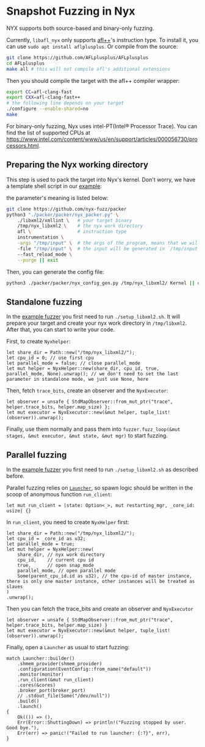 # Snapshot Fuzzing in Nyx

NYX supports both source-based and binary-only fuzzing.

Currently, `libafl_nyx` only supports [afl++](https://github.com/AFLplusplus/AFLplusplus)'s instruction type. To install it, you can use `sudo apt install aflplusplus`. Or compile from the source:

```bash
git clone https://github.com/AFLplusplus/AFLplusplus
cd AFLplusplus
make all # this will not compile afl's additional extensions
```

Then you should compile the target with the afl++ compiler wrapper:

```bash
export CC=afl-clang-fast
export CXX=afl-clang-fast++
# the following line depends on your target
./configure --enable-shared=no
make
```

For binary-only fuzzing, Nyx uses intel-PT(Intel® Processor Trace). You can find the list of supported CPUs at <https://www.intel.com/content/www/us/en/support/articles/000056730/processors.html>.

## Preparing the Nyx working directory

This step is used to pack the target into Nyx's kernel. Don't worry, we have a template shell script in our [example](https://github.com/AFLplusplus/LibAFL/blob/main/fuzzers/nyx_libxml2_parallel/setup_libxml2.sh):

the parameter's meaning is listed below:

```bash
git clone https://github.com/nyx-fuzz/packer
python3 "./packer/packer/nyx_packer.py" \
    ./libxml2/xmllint \   # your target binary
    /tmp/nyx_libxml2 \    # the nyx work directory
    afl \                 # instruction type
    instrumentation \
    -args "/tmp/input" \  # the args of the program, means that we will run `xmllint /tmp/input` in each run.
    -file "/tmp/input" \  # the input will be generated in `/tmp/input`. If no `--file`, then input will be passed through stdin
    --fast_reload_mode \
    --purge || exit
```

Then, you can generate the config file:

```bash
python3 ./packer/packer/nyx_config_gen.py /tmp/nyx_libxml2/ Kernel || exit
```

## Standalone fuzzing

In the [example fuzzer](https://github.com/AFLplusplus/LibAFL/blob/main/fuzzers/nyx_libxml2_standalone/src/main.rs) you first need to run `./setup_libxml2.sh`. It will prepare your target and create your nyx work directory in `/tmp/libxml2`. After that, you can start to write your code.

First, to create `Nyxhelper`:

```rust,ignore
let share_dir = Path::new("/tmp/nyx_libxml2/");
let cpu_id = 0; // use first cpu
let parallel_mode = false; // close parallel_mode
let mut helper = NyxHelper::new(share_dir, cpu_id, true, parallel_mode, None).unwrap(); // we don't need to set the last parameter in standalone mode, we just use None, here
```

Then, fetch `trace_bits`, create an observer and the `NyxExecutor`:

```rust,ignore
let observer = unsafe { StdMapObserver::from_mut_ptr("trace", helper.trace_bits, helper.map_size) };
let mut executor = NyxExecutor::new(&mut helper, tuple_list!(observer)).unwrap();
```

Finally, use them normally and pass them into `fuzzer.fuzz_loop(&mut stages, &mut executor, &mut state, &mut mgr)` to start fuzzing.

## Parallel fuzzing

In the [example fuzzer](https://github.com/AFLplusplus/LibAFL/blob/main/fuzzers/nyx_libxml2_parallel/src/main.rs) you first need to run `./setup_libxml2.sh` as described before.

Parallel fuzzing relies on [`Launcher`](../message_passing/spawn_instances.md), so spawn logic should be written in the scoop of anonymous function `run_client`:

```rust,ignore
let mut run_client = |state: Option<_>, mut restarting_mgr, _core_id: usize| {}
```

In `run_client`, you need to create `NyxHelper` first:

```rust,ignore
let share_dir = Path::new("/tmp/nyx_libxml2/");
let cpu_id = _core_id as u32;
let parallel_mode = true;
let mut helper = NyxHelper::new(
    share_dir, // nyx work directory
    cpu_id,    // current cpu id
    true,      // open snap_mode
    parallel_mode, // open parallel mode
    Some(parent_cpu_id.id as u32), // the cpu-id of master instance, there is only one master instance, other instances will be treated as slaves
)
.unwrap();
```

Then you can fetch the trace_bits and create an observer and `NyxExecutor`

```rust,ignore
let observer = unsafe { StdMapObserver::from_mut_ptr("trace", helper.trace_bits, helper.map_size) }
let mut executor = NyxExecutor::new(&mut helper, tuple_list!(observer)).unwrap();
```

Finally, open a `Launcher` as usual to start fuzzing:

```rust,ignore
match Launcher::builder()
    .shmem_provider(shmem_provider)
    .configuration(EventConfig::from_name("default"))
    .monitor(monitor)
    .run_client(&mut run_client)
    .cores(&cores)
    .broker_port(broker_port)
    // .stdout_file(Some("/dev/null"))
    .build()
    .launch()
{
    Ok(()) => (),
    Err(Error::ShuttingDown) => println!("Fuzzing stopped by user. Good bye."),
    Err(err) => panic!("Failed to run launcher: {:?}", err),
}
```
